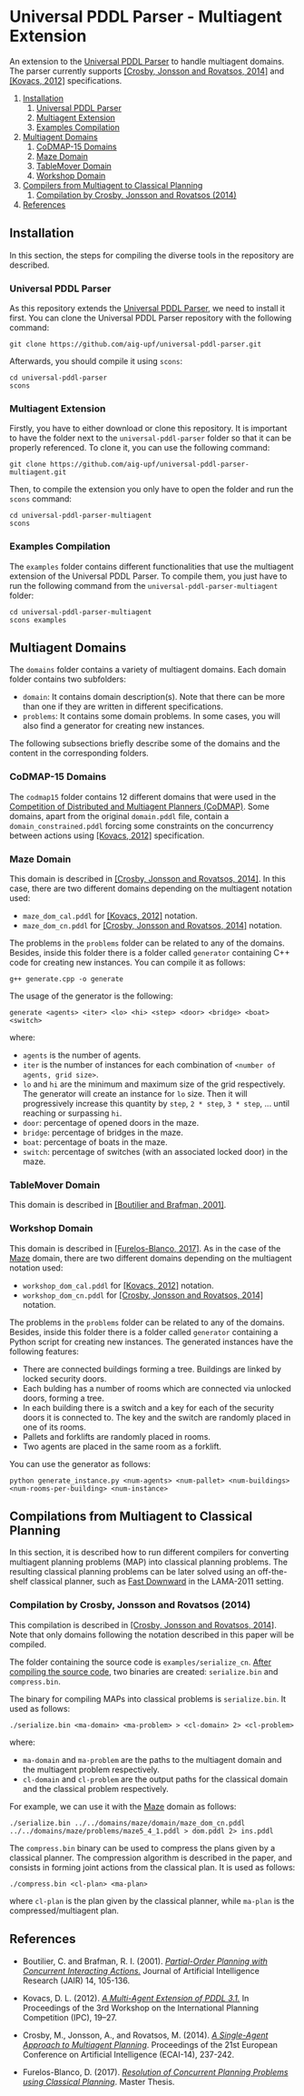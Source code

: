 # Universal PDDL Parser - Multiagent Extension

An extension to the [Universal PDDL Parser](https://github.com/aig-upf/universal-pddl-parser) to handle multiagent domains. The parser currently supports [[Crosby, Jonsson and Rovatsos, 2014]](#ref-crosby-ecai14) and [[Kovacs, 2012]](#ref-kovacs) specifications.

1. [Installation](#installation)
	1. [Universal PDDL Parser](#universal-pddl-parser)
	1. [Multiagent Extension](#multiagent-extension)
	1. [Examples Compilation](#examples-compilation)
1. [Multiagent Domains](#multiagent-domains)
	1. [CoDMAP-15 Domains](#codmap15-domains)
	1. [Maze Domain](#maze-domain)
	1. [TableMover Domain](#tablemover-domain)
	1. [Workshop Domain](#workshop-domain) 
1. [Compilers from Multiagent to Classical Planning](#compilers-ma-classical)
	1. [Compilation by Crosby, Jonsson and Rovatsos (2014)](#compiler-ecai14)
1. [References](#references) 

## <a name="installation"></a>Installation

In this section, the steps for compiling the diverse tools in the repository are described.

### <a name="universal-pddl-parser"></a>Universal PDDL Parser

As this repository extends the [Universal PDDL Parser](https://github.com/aig-upf/universal-pddl-parser), we need to install it first. You can clone the Universal PDDL Parser repository with the following command:

```
git clone https://github.com/aig-upf/universal-pddl-parser.git
```

Afterwards, you should compile it using `scons`:

```
cd universal-pddl-parser
scons
```

### <a name="multiagent-extension"></a>Multiagent Extension

Firstly, you have to either download or clone this repository. It is important to have the folder next to the `universal-pddl-parser` folder so that it can be properly referenced. To clone it, you can use the following command:

```
git clone https://github.com/aig-upf/universal-pddl-parser-multiagent.git
```

Then, to compile the extension you only have to open the folder and run the `scons` command:

```
cd universal-pddl-parser-multiagent
scons
```

### <a name="examples-compilation"></a>Examples Compilation

The `examples` folder contains different functionalities that use the multiagent extension of the Universal PDDL Parser. To compile them, you just have to run the following command from the `universal-pddl-parser-multiagent` folder:

```
cd universal-pddl-parser-multiagent
scons examples
```

## <a name="multiagent-domains"></a>Multiagent Domains

The `domains` folder contains a variety of multiagent domains. Each domain folder contains two subfolders:

 - `domain`: It contains domain description(s). Note that there can be more than one if they are written in different specifications. 
 - `problems`: It contains some domain problems. In some cases, you will also find a generator for creating new instances.

The following subsections briefly describe some of the domains and the content in the corresponding folders.

### <a name="codmap15-domains">CoDMAP-15 Domains

The `codmap15` folder contains 12 different domains that were used in the [Competition of Distributed and Multiagent Planners (CoDMAP)](http://agents.fel.cvut.cz/codmap/). Some domains, apart from the original `domain.pddl` file, contain a `domain_constrained.pddl` forcing some constraints on the concurrency between actions using  [[Kovacs, 2012]](#ref-kovacs) specification.

### <a name="maze-domain">Maze Domain

This domain is described in  [[Crosby, Jonsson and Rovatsos, 2014]](#ref-crosby-ecai14). In this case, there are two different domains depending on the multiagent notation used:

* `maze_dom_cal.pddl` for [[Kovacs, 2012]](#ref-kovacs) notation.
* `maze_dom_cn.pddl` for [[Crosby, Jonsson and Rovatsos, 2014]](#ref-crosby-ecai14) notation.

The problems in the `problems` folder can be related to any of the domains. Besides, inside this folder there is a folder called `generator` containing C++ code for creating new instances. You can compile it as follows:

```
g++ generate.cpp -o generate
```

The usage of the generator is the following:

```
generate <agents> <iter> <lo> <hi> <step> <door> <bridge> <boat> <switch>
```

where:

* `agents` is the number of agents.
* `iter` is the number of instances for each combination of `<number of agents, grid size>`.
* `lo` and `hi` are the minimum and maximum size of the grid respectively. The generator will create an instance for `lo` size. Then it will progressively increase this quantity by `step`, `2 * step`, `3 * step`, ... until reaching or surpassing `hi`.
* `door`: percentage of opened doors in the maze.
* `bridge`: percentage of bridges in the maze.
* `boat`: percentage of boats in the maze.
* `switch`: percentage of switches (with an associated locked door) in the maze.

### <a name="tablemover-domain">TableMover Domain

This domain is described in  [[Boutilier and Brafman, 2001]](#ref-boutilier).

### <a name="workshop-domain">Workshop Domain

This domain is described in [[Furelos-Blanco, 2017]](#ref-furelos-mthesis). As in the case of the [Maze](#maze-domain) domain, there are two different domains depending on the multiagent notation used:

* `workshop_dom_cal.pddl` for [[Kovacs, 2012]](#ref-kovacs) notation.
* `workshop_dom_cn.pddl` for [[Crosby, Jonsson and Rovatsos, 2014]](#ref-crosby-ecai14) notation.

The problems in the `problems` folder can be related to any of the domains. Besides, inside this folder there is a folder called `generator` containing a Python script for creating new instances. The generated instances have the following features:

* There are connected buildings forming a tree. Buildings are linked by locked security doors.
* Each bulding has a number of rooms which are connected via unlocked doors, forming a tree.
* In each building there is a switch and a key for each of the security doors it is connected to. The key and the switch are randomly placed in one of its rooms.
* Pallets and forklifts are randomly placed in rooms.
* Two agents are placed in the same room as a forklift.

You can use the generator as follows:

```
python generate_instance.py <num-agents> <num-pallet> <num-buildings> <num-rooms-per-building> <num-instance>
```

## <a name="compilers-ma-classical"></a>Compilations from Multiagent to Classical Planning

In this section, it is described how to run different compilers for converting multiagent planning problems (MAP) into classical planning problems. The resulting classical planning problems can be later solved using an off-the-shelf classical planner, such as [Fast Downward](http://www.fast-downward.org/) in the LAMA-2011 setting.

### <a name="compiler-ecai14"></a> Compilation by Crosby, Jonsson and Rovatsos (2014)

This compilation is described in [[Crosby, Jonsson and Rovatsos, 2014]](#ref-crosby-ecai14). Note that only domains following the notation described in this paper will be compiled.

The folder containing the source code is `examples/serialize_cn`. [After compiling the source code](#examples-compilation), two binaries are created: `serialize.bin` and `compress.bin`.

The binary for compiling MAPs into classical problems is `serialize.bin`. It used as follows:

```
./serialize.bin <ma-domain> <ma-problem> > <cl-domain> 2> <cl-problem>
```

where:

* `ma-domain` and `ma-problem` are the paths to the multiagent domain and the multiagent problem respectively.
* `cl-domain` and `cl-problem` are the output paths for the classical domain and the classical problem respectively.

For example, we can use it with the [Maze](#maze-domain) domain as follows:

```
./serialize.bin ../../domains/maze/domain/maze_dom_cn.pddl ../../domains/maze/problems/maze5_4_1.pddl > dom.pddl 2> ins.pddl
```

The `compress.bin` binary can be used to compress the plans given by a classical planner. The compression algorithm is described in the paper, and consists in forming joint actions from the classical plan. It is used as follows:

```
./compress.bin <cl-plan> <ma-plan>
```

where `cl-plan` is the plan given by the classical planner, while `ma-plan` is the compressed/multiagent plan.

## <a name="references"></a>References

* <a name="ref-boutilier">Boutilier, C. and Brafman, R. I. (2001).</a> [_Partial-Order Planning with Concurrent Interacting Actions._](http://dx.doi.org/10.1613/jair.740) Journal of Artificial Intelligence Research (JAIR) 14, 105-136.

* <a name="ref-kovacs">Kovacs, D. L. (2012).</a> [_A Multi-Agent Extension of PDDL 3.1._](http://www.r3-cop.eu/wp-content/uploads/2013/01/A-Multy-Agent-Extension-of-PDDL3.1.pdf) In Proceedings of the 3rd Workshop on the International Planning Competition (IPC), 19–27.

* <a name="ref-crosby-ecai14">Crosby, M., Jonsson, A., and Rovatsos, M. (2014).</a> [_A Single-Agent Approach to Multiagent Planning_](https://doi.org/10.3233/978-1-61499-419-0-237). Proceedings of the 21st European Conference on Artificial Intelligence (ECAI-14), 237-242.

* <a name="ref-furelos-mthesis">Furelos-Blanco, D. (2017).</a> [_Resolution of Concurrent Planning Problems using Classical Planning_](http://hdl.handle.net/10230/33107). Master Thesis.
